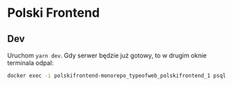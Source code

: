 # Polski Frontend

## Dev

Uruchom `yarn dev`. Gdy serwer będzie już gotowy, to w drugim oknie terminala odpal:

```bash
docker exec -i polskifrontend-monorepo_typeofweb_polskifrontend_1 psql polskifrontend -U postgres < DUMP.sql
```
